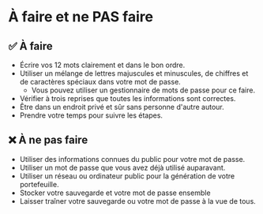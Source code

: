 # À faire et ne PAS faire

## ✅ À faire

* Écrire vos 12 mots clairement et dans le bon ordre.
* Utiliser un mélange de lettres majuscules et minuscules, de chiffres et de caractères spéciaux dans votre mot de passe.
  * Vous pouvez utiliser un gestionnaire de mots de passe pour ce faire.
* Vérifier à trois reprises que toutes les informations sont correctes.
* Être dans un endroit privé et sûr sans personne d'autre autour.
* Prendre votre temps pour suivre les étapes.

## ❌ À ne pas faire

* Utiliser des informations connues du public pour votre mot de passe.
* Utiliser un mot de passe que vous avez déjà utilisé auparavant.
* Utiliser un réseau ou ordinateur public pour la génération de votre portefeuille.
* Stocker votre sauvegarde et votre mot de passe ensemble
* Laisser traîner votre sauvegarde ou votre mot de passe à la vue de tous.
